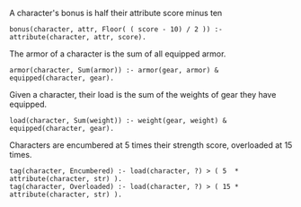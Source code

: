 
A character's bonus is half their attribute score minus ten
```entish
bonus(character, attr, Floor( ( score - 10) / 2 )) :- attribute(character, attr, score).
```

The armor of a character is the sum of all equipped armor.
```entish
armor(character, Sum(armor)) :- armor(gear, armor) & equipped(character, gear).
```

Given a character, their load is the sum of the weights of gear they have equipped.
```entish
load(character, Sum(weight)) :- weight(gear, weight) & equipped(character, gear).
```

Characters are encumbered at 5 times their strength score, overloaded at 15 times.
```entish
tag(character, Encumbered) :- load(character, ?) > ( 5  * attribute(character, str) ).
tag(character, Overloaded) :- load(character, ?) > ( 15 * attribute(character, str) ).
```
